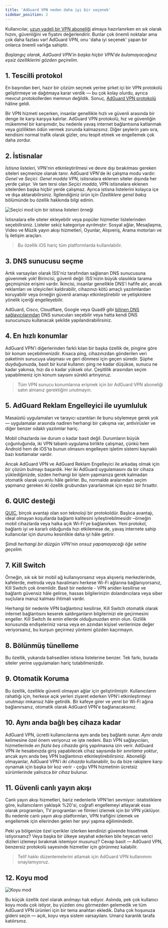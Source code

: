 ```yaml
---
title: 'AdGuard VPN neden daha iyi bir seçenek'
sidebar_position: 2
---
```


Kullanıcılar, [uzun vadeli bir VPN aboneliği](subscription.md) almaya hazırlanırken en sık olarak hızını, güvenliğini ve fiyatını değerlendirir. Bunlar çok önemli noktalar ama çok daha fazlası var! AdGuard VPN, onu 'daha iyi seçenek' yapan bir onlarca önemli varlığa sahiptir.

*Başlangıç olarak, AdGuard VPN'in başka hiçbir VPN'de bulamayacağınız eşsiz özelliklerini gözden geçirelim.*

## 1. Tescilli protokol

En başından beri, hazır bir çözüm seçmek yerine şirket içi bir VPN protokolü geliştirmeye ve dağıtmaya karar verdik — bu çok kolay olurdu, ayrıca mevcut protokollerden memnun değildik. Sonuç, [AdGuard VPN protokolü](adguard-vpn-protocol.mdx) hâline geldi.

Bir VPN hizmeti seçerken, insanlar genellikle hızlı ve güvenli arasında bir denge ile karşı karşıya kalırlar. AdGuard VPN protokolü, hız ve güvenliğin mükemmel bir karışımıdır, bu nedenle yavaş internet bağlantısına katlanmak veya gizlilikten ödün vermek zorunda kalmazsınız. Diğer şeylerin yanı sıra, kendisini normal trafik olarak gizler, onu tespit etmek ve engellemek çok daha zordur.

## 2. İstisnalar

*İstisna listeleri*, VPN'nin etkinleştirilmesi ve devre dışı bırakılması gereken siteleri seçmenize olanak tanır. AdGuard VPN'de iki çalışma modu vardır: *Genel* ve *Seçici*. *Genel modda* VPN, istisnalara eklenen siteler dışında her yerde çalışır. Ve tam tersi olan *Seçici modda*, VPN istisnalara eklenen sitelerden başka hiçbir yerde çalışmaz. Ayrıca istisna listelerini kolayca içe ve dışa aktarabilirsiniz. İlgilendiğiniz ürün için *Özelliklere genel bakış* bölümünde bu özellik hakkında bilgi edinin.

![Seçici mod için bir istisna listeleri örneği](https://cdn.adguardvpn.com/public/Adguard/Blog/vpn_export_exclusions.png)

İstisnalara elle siteler ekleyebilir veya popüler hizmetler listelerinden seçebilirsiniz. Listeler sekiz kategoriye ayrılmıştır: Sosyal ağlar, Mesajlaşma, Video ve Müzik yayın akışı hizmetleri, Oyunlar, Alışveriş, Arama motorları ve İş iletişim araçları.

> Bu özellik iOS hariç tüm platformlarda kullanılabilir.

## 3. DNS sunucusu seçme

Artık varsayılan olarak İSS'niz tarafından sağlanan DNS sunucusuna güvenmek yok! Birincisi, güvenli değil: İSS'nizin büyük olasılıkla tarama geçmişinize erişimi vardır. İkincisi, insanlar genellikle DNS'i hafife alır, ancak reklamları ve izleyicileri kaldırabilir, cihazınızı kötü amaçlı yazılımlardan koruyabilir veya örneğin güvenli aramayı etkinleştirebilir ve yetişkinlere yönelik içeriği engelleyebilir.

AdGuard, Cisco, Cloudflare, Google veya Quad9 gibi [bilinen DNS sağlayıcılarından](https://adguard-dns.io/kb/general/dns-providers/) DNS sunucuları seçebilir veya hatta kendi DNS sunucunuzu kullanacak şekilde yapılandırabilirsiniz.

## 4. En hızlı konumlar

AdGuard VPN'i diğerlerinden farklı kılan bir başka özellik de, pingine göre bir konum seçebilmenizdir. Kısaca ping, cihazınızdan gönderilen veri paketinin sunucuya ulaşması ve geri dönmesi için geçen süredir. Şüphe duyduğunuzda, basit bir kural kullanın: ping ne kadar düşükse, sunucu ne kadar yakınsa, hızı da o kadar yüksek olur. Çeşitlilik arasından seçim yapabilmeniz için konum sayısını sürekli artırıyoruz.

> Tüm VPN sunucu konumlarına erişmek için bir AdGuard VPN aboneliği satın almanız gerektiğini unutmayın.

## 5. AdGuard Reklam Engelleyici ile uyumluluk

Masaüstü uygulamaları ve tarayıcı uzantıları ile bunu söylemeye gerek yok — uygulamalar arasında nadiren herhangi bir çakışma var, antivirüsler ve diğer benzer odaklı yazılımlar hariç.

Mobil cihazlarda ise durum o kadar basit değil. Durumların büyük çoğunluğunda, iki VPN tabanlı uygulama birlikte çalışmaz, çünkü hem Android hem de iOS'ta bunun olmasını engelleyen işletim sistemi kaynaklı bazı kısıtlamalar vardır.

Ancak AdGuard VPN ve AdGuard Reklam Engelleyici ile arkadaş olmak için bir çözüm bulmayı başardık. Her iki AdGuard uygulamasını da bir cihaza yüklediğinizde, sizden herhangi bir işlem yapmanıza gerek kalmadan otomatik olarak uyumlu hâle gelirler. Bu, normalde aralarından seçim yapmanız gereken iki özellik grubundan yararlanmak için eşsiz bir fırsattır.

## 6. QUIC desteği

[QUIC](https://adguard.com/blog/dns-over-quic.html), birçok avantajı olan son teknoloji bir protokoldür. Başlıca avantajı, ideal olmayan koşullarda bağlantı kalitesini iyileştirebilmesidir –örneğin mobil cihazlarda veya halka açık Wi-Fi'ye bağlanırken. Yeni protokol, bağlantı iyi ve kararlı olduğunda hızı etkilemese de, yavaş internete sahip kullanıcılar için durumu kesinlikle daha iyi hâle getirir.

*Şimdi herhangi bir düzgün VPN'nin onsuz yapamayacağı öğe setine geçelim.*

## 7. Kill Switch

Örneğin, sık sık bir mobil ağ kullanıyorsanız veya alışveriş merkezlerinde, kafelerde, metroda veya havalimanı herkese Wi-Fi ağlarına bağlanıyorsanız, Kill Switch çok önemlidir. Basit bir nedenle - VPN aniden kesilirse ve bağlantı güvensiz hâle gelirse, hassas bilgilerinizin dolandırıcılara veya siber suçlulara maruz kalması ihtimali vardır.

Herhangi bir nedenle VPN bağlantınız kesilirse, Kill Switch otomatik olarak internet bağlantısını keserek saldırganların bilgilerinizi ele geçirmesini engeller. Kill Switch ile emin ellerde olduğunuzdan emin olun. Gizlilik konusunda endişeleriniz varsa veya en azından kişisel verilerinize değer veriyorsanız, bu kurşun geçirmez yöntemi gözden kaçırmayın.

## 8. Bölünmüş tünelleme

Bu özellik, yukarıda bahsedilen istisna listelerine benzer. Tek farkı, burada siteler yerine uygulamaları hariç tutabilmenizdir.

## 9. Otomatik Koruma

Bu özellik, özellikle güvenli olmayan ağlar için geliştirilmiştir. Kullanıcıların rahatlığı için, herkese açık yerleri ziyaret ederken VPN'i etkinleştirmeyi unutmayı imkansız hâle getirdik. Bir kafeye girer ve yerel bir Wi-Fi ağına bağlanırsanız, otomatik olarak AdGuard VPN'e bağlanacaksınız.

## 10. Aynı anda bağlı beş cihaza kadar

AdGuard VPN, ücretli kullanıcılarına aynı anda beş bağlantı sunar. *Aynı anda* kelimesine özel önem veriyoruz ve işte nedeni. Bazı VPN sağlayıcıları, hizmetlerinde *en fazla beş cihazda* giriş yapılmasına izin verir. AdGuard VPN ile hesabınızda giriş yapabilecek cihaz sayısında bir *sınırlama yoktur*, ancak aynı anda beş VPN bağlantınızı etkinleştirebilirsiniz. Aboneliği olmayanlar, AdGuard VPN'i *iki cihazda* kullanabilir, bu da bize rakiplere karşı oynamak için başka bir koz verir - çoğu VPN hizmetinin ücretsiz sürümlerinde yalnızca *bir cihaz* bulunur.

## 11. Güvenli canlı yayın akışı

Canlı yayın akışı hizmetleri, bariz nedenlerle VPN'leri sevmiyor: istatistiklere göre, kullanıcıların yaklaşık %20'si, coğrafi engellemeyi atlayarak esas olarak programları, TV programları ve filmleri izlemek için bir VPN yüklüyor. Bu nedenle canlı yayın akışı platformları, VPN trafiğini izlemek ve engellemek için ellerinden gelen her şeyi yapma eğilimindedir.

Peki ya bölgenize özel içerikler izlerken kendinizi güvende hissetmek istiyorsanız? Veya başka bir ülkeye seyahat ederken bile heyecan verici dizileri izlemeyi bırakmak istemiyor musunuz? Cevap basit — AdGuard VPN, benzersiz protokolü sayesinde hizmetler için görünmez kalabilir.

> Telif hakkı düzenlemelerini atlamak için AdGuard VPN kullanımını onaylamıyoruz.

## 12. Koyu mod

![Koyu mod](https://cdn.adguardvpn.com/public/Adguard/Blog/vpn/main_en_black.png)

Bu küçük özellik özel olarak anılmayı hak ediyor. Aslında, pek çok kullanıcı koyu modu çok istiyor, bu yüzden onu görmezden gelemedik ve tüm AdGuard VPN ürünleri için bir tema anahtarı ekledik. Daha çok hoşunuza gideni seçin — açık, koyu veya sistem varsayılanı. Umarız karanlık tarafa katılırsınız.
